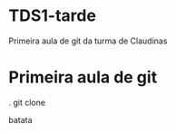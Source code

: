 # TDS1-tarde
Primeira aula de git da turma de Claudinas

# Primeira aula de git

. git clone <caminho do repositorio>

batata